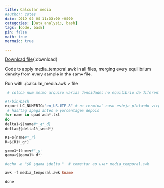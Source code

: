 ```yaml
---
title: Calcular media
#author: cotes
date: 2019-08-08 11:33:00 +0800
categories: [Data analysis, bash]
tags: [code, bash]
pin: false
math: true
mermaid: true

---
```


[Download file](/files/scripts/data_analysis/calcular_media_lucas.sh){:download}


Code to apply media_temporal.awk in all files, merging every equilibrium density from every sample in the same file. 


Run with ./calcular_media.awk > file






```awk
 # coloca num mesmo arquivo varias densidades no equilibrio de diferentes arquivos atraves do media_temporal_lucas
 
#!/bin/bash
export LC_NUMERIC="en_US.UTF-8" # no terminal caso esteja plotando virgula
 # hashtag apaga antes e porcentagem depois
for name in quadrada*.txt
do
delta1=${name#*_g*_d}
delta=${delta1%_seed*}

R1=${name#*_r}
R=${R1%_g*}

gama1=${name#*_g}
gama=${gama1%_d*}

#echo -n "$R $gama $delta "  # comentar ao usar media_temporal.awk

awk -f media_temporal.awk $name

done
```
